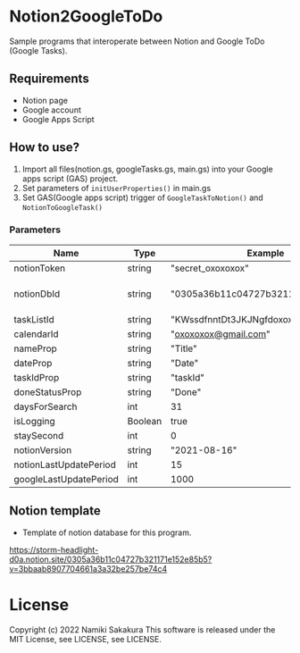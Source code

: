 # Notion2GoogleToDo
Sample programs that interoperate between Notion and Google ToDo (Google Tasks).

## Requirements
- Notion page
- Google account
- Google Apps Script

## How to use?
1. Import all files(notion.gs, googleTasks.gs, main.gs) into your Google apps script (GAS) project.
2. Set parameters of ```initUserProperties()``` in main.gs
3. Set GAS(Google apps script) trigger of ```GoogleTaskToNotion()``` and ```NotionToGoogleTask()```

### Parameters
|  Name  |  Type  | Example | Explanation |
| ---- | ---- | ---- | ---- |
|  notionToken  |  string  | "secret_oxoxoxox" | Notion token |
|  notionDbId  |  string  | "0305a36b11c04727b321171e152e85b5" | Notion database ID(Ex:Relation of DbId and notion page url https://www.notion.so/0305a36b11c04727b321171e152e85b5?v=3bbaab8907704661a3a32be257be74c4)|
|  taskListId  |  string  | "KWssdfnntDt3JKJNgfdoxoxoxox" | Google task list ID |
|  calendarId  |  string  | "oxoxoxox@gmail.com" | Google Calendar ID |
|  nameProp  |  string  | "Title" | Notion database task 'title' column name |
|  dateProp  |  string  | "Date" | Notion database 'task due' column name |
|  taskIdProp  |  string  | "taskId" | Notion database  'Google task ID' column name |
|  doneStatusProp  |  string  | "Done" | Notion database 'Commpleted status' column name |
|  daysForSearch  |  int  | 31 | How many days to look for deadlines from today. |
|  isLogging  |  Boolean  | true | Whether to keep a log or not |
|  staySecond  |  int  | 0 | Wait second when API request |
|  notionVersion |  string  | "2021-08-16" | Version of notion API |
|  notionLastUpdatePeriod |  int  | 15 | Extract only Notion tasks updated x minutes ago |
|  googleLastUpdatePeriod  |  int | 1000 | Extract only Google tasks updated x secondes ago |

## Notion template
- Template of notion database for this program.

https://storm-headlight-d0a.notion.site/0305a36b11c04727b321171e152e85b5?v=3bbaab8907704661a3a32be257be74c4

# License
Copyright (c) 2022 Namiki Sakakura
This software is released under the MIT License, see LICENSE, see LICENSE.
